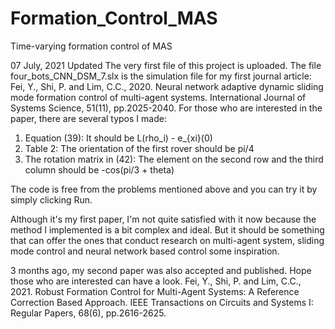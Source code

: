 # Formation_Control_MAS
Time-varying formation control of MAS

07 July, 2021 Updated
The very first file of this project is uploaded.
The file four_bots_CNN_DSM_7.slx is the simulation file for my first journal article:
Fei, Y., Shi, P. and Lim, C.C., 2020. Neural network adaptive dynamic sliding mode formation control of multi-agent systems. International Journal of Systems Science, 51(11), pp.2025-2040.
For those who are interested in the paper, there are several typos I made:
1. Equation (39): It should be L(rho_i) - e_{xi}(0)
2. Table 2: The orientation of the first rover should be pi/4
3. The rotation matrix in (42): The element on the second row and the third column should be -cos(pi/3 + theta)

The code is free from the problems mentioned above and you can try it by simply clicking Run.

Although it's my first paper, I'm not quite satisfied with it now because the method I implemented is a bit complex and ideal. But it should be something that can offer the ones that conduct research on multi-agent system, sliding mode control and neural network based control some inspiration. 

3 months ago, my second paper was also accepted and published. Hope those who are interested can have a look.
Fei, Y., Shi, P. and Lim, C.C., 2021. Robust Formation Control for Multi-Agent Systems: A Reference Correction Based Approach. IEEE Transactions on Circuits and Systems I: Regular Papers, 68(6), pp.2616-2625.

